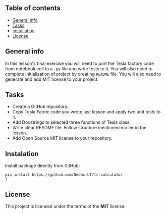 ## Table of contents
* [General info](#general-info)
* [Tasks](#tasks)
* [Installation](#installation)
* [License](#license)

## General info
In this lesson's final exercise you will need to port the Tesla factory code from notebook cell to a `.py` file and write tests to it. You will also need to complete initialization of project by creating `README` file. You will also need to generate and add MIT license to your project.

## Tasks
* Create a GitHub repository.
* Copy Tesla Fabric code you wrote last lesson and apply two unit tests to it.
* Add Docstrings to selected three functions of Tesla class.
* Write clear README file. Follow structure mentioned earlier in the lesson.
* Add Open Source MIT license to your repository.

## Instalation
Install package directly from GitHub:
```
pip install https://github.com/Gedas-LT/tc-calculator
}
```

## License
This project is licensed under the terms of the **MIT** license.